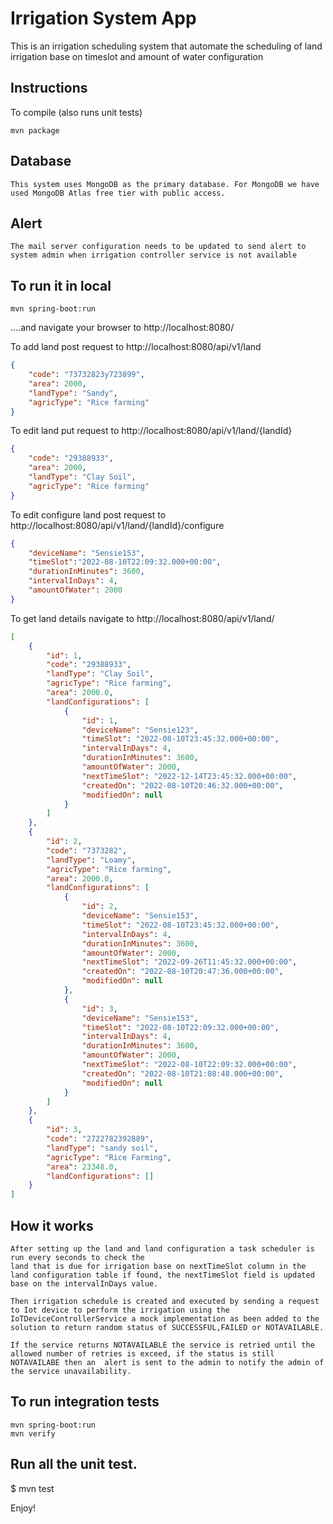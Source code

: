 # Irrigation System App


This is an irrigation scheduling system that automate the scheduling of land irrigation base on timeslot and amount of water configuration 



## Instructions

To compile (also runs unit tests)

```
mvn package
```

## Database
```
This system uses MongoDB as the primary database. For MongoDB we have used MongoDB Atlas free tier with public access.
```

## Alert
```
The mail server configuration needs to be updated to send alert to system admin when irrigation controller service is not available
```

## To run it in local

```
mvn spring-boot:run
```

....and navigate your browser to  http://localhost:8080/

To  add land post request to http://localhost:8080/api/v1/land

```JSON
{
    "code": "73732823y723899",
    "area": 2000,
    "landType": "Sandy",
    "agricType": "Rice farming"
}
```

To  edit land put request to http://localhost:8080/api/v1/land/{landId}

```JSON
{
    "code": "29388933",
    "area": 2000,
    "landType": "Clay Soil",
    "agricType": "Rice farming"
}
```

To  edit configure land post request to http://localhost:8080/api/v1/land/{landId}/configure

```JSON
{
    "deviceName": "Sensie153",
    "timeSlot":"2022-08-10T22:09:32.000+00:00",
    "durationInMinutes": 3600,
    "intervalInDays": 4,
    "amountOfWater": 2000
}
```

To  get land details navigate to http://localhost:8080/api/v1/land/
```JSON
[
    {
        "id": 1,
        "code": "29388933",
        "landType": "Clay Soil",
        "agricType": "Rice farming",
        "area": 2000.0,
        "landConfigurations": [
            {
                "id": 1,
                "deviceName": "Sensie123",
                "timeSlot": "2022-08-10T23:45:32.000+00:00",
                "intervalInDays": 4,
                "durationInMinutes": 3600,
                "amountOfWater": 2000,
                "nextTimeSlot": "2022-12-14T23:45:32.000+00:00",
                "createdOn": "2022-08-10T20:46:32.000+00:00",
                "modifiedOn": null
            }
        ]
    },
    {
        "id": 2,
        "code": "7373282",
        "landType": "Loamy",
        "agricType": "Rice farming",
        "area": 2000.0,
        "landConfigurations": [
            {
                "id": 2,
                "deviceName": "Sensie153",
                "timeSlot": "2022-08-10T23:45:32.000+00:00",
                "intervalInDays": 4,
                "durationInMinutes": 3600,
                "amountOfWater": 2000,
                "nextTimeSlot": "2022-09-26T11:45:32.000+00:00",
                "createdOn": "2022-08-10T20:47:36.000+00:00",
                "modifiedOn": null
            },
            {
                "id": 3,
                "deviceName": "Sensie153",
                "timeSlot": "2022-08-10T22:09:32.000+00:00",
                "intervalInDays": 4,
                "durationInMinutes": 3600,
                "amountOfWater": 2000,
                "nextTimeSlot": "2022-08-10T22:09:32.000+00:00",
                "createdOn": "2022-08-10T21:08:48.000+00:00",
                "modifiedOn": null
            }
        ]
    },
    {
        "id": 3,
        "code": "2722782392889",
        "landType": "sandy soil",
        "agricType": "Rice Farming",
        "area": 23348.0,
        "landConfigurations": []
    }
]
```
## How it works
```
After setting up the land and land configuration a task scheduler is run every seconds to check the 
land that is due for irrigation base on nextTimeSlot column in the land configuration table if found, the nextTimeSlot field is updated base on the intervalInDays value. 

Then irrigation schedule is created and executed by sending a request to Iot device to perform the irrigation using the IoTDeviceControllerService a mock implementation as been added to the solution to return random status of SUCCESSFUL,FAILED or NOTAVAILABLE.

If the service returns NOTAVAILABLE the service is retried until the allowed number of retries is exceed, if the status is still NOTAVAILABE then an  alert is sent to the admin to notify the admin of the service unavailability.  

```
## To run integration tests

```
mvn spring-boot:run
mvn verify
```

## Run all the unit test.
$ mvn test


Enjoy!